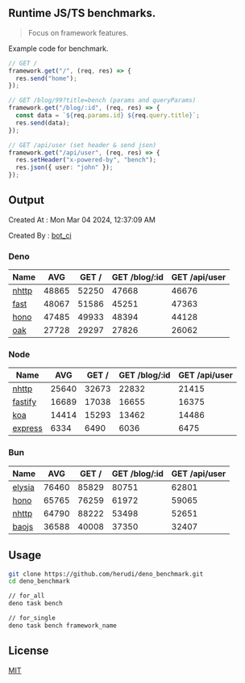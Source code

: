 ## Runtime JS/TS benchmarks.

> Focus on framework features.

Example code for benchmark.
```ts
// GET /
framework.get("/", (req, res) => {
  res.send("home");
});

// GET /blog/99?title=bench (params and queryParams)
framework.get("/blog/:id", (req, res) => {
  const data = `${req.params.id} ${req.query.title}`;
  res.send(data);
});

// GET /api/user (set header & send json)
framework.get("/api/user", (req, res) => {
  res.setHeader("x-powered-by", "bench");
  res.json({ user: "john" });
});
```

## Output
Created At : Mon Mar 04 2024, 12:37:09 AM

Created By : [bot_ci](https://github.com/herudi/deno_benchmarks/commits?author=github-actions%5Bbot%5D)


### Deno
|Name|AVG|GET /|GET /blog/:id|GET /api/user|
|----|----|----|----|----|
|[nhttp](https://github.com/nhttp/nhttp)|48865|52250|47668|46676|
|[fast](https://github.com/danteissaias/fast)|48067|51586|45251|47363|
|[hono](https://github.com/honojs/hono)|47485|49933|48394|44128|
|[oak](https://github.com/oakserver/oak)|27728|29297|27826|26062|
  


### Node
|Name|AVG|GET /|GET /blog/:id|GET /api/user|
|----|----|----|----|----|
|[nhttp](https://github.com/nhttp/nhttp)|25640|32673|22832|21415|
|[fastify](https://github.com/fastify/fastify)|16689|17038|16655|16375|
|[koa](https://github.com/koajs/koa)|14414|15293|13462|14486|
|[express](https://github.com/expressjs/express)|6334|6490|6036|6475|
  


### Bun
|Name|AVG|GET /|GET /blog/:id|GET /api/user|
|----|----|----|----|----|
|[elysia](https://github.com/elysiajs/elysia)|76460|85829|80751|62801|
|[hono](https://github.com/honojs/hono)|65765|76259|61972|59065|
|[nhttp](https://github.com/nhttp/nhttp)|64790|88222|53498|52651|
|[baojs](https://github.com/mattreid1/baojs)|36588|40008|37350|32407|
  



## Usage

```bash
git clone https://github.com/herudi/deno_benchmark.git
cd deno_benchmark

// for_all
deno task bench

// for_single
deno task bench framework_name
```

## License

[MIT](LICENSE)

